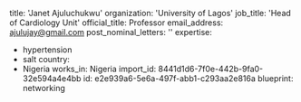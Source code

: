 title: 'Janet Ajuluchukwu'
organization: 'University of Lagos'
job_title: 'Head of Cardiology Unit'
official_title: Professor
email_address: ajulujay@gmail.com
post_nominal_letters: ''
expertise:
  - hypertension
  - salt
country:
  - Nigeria
works_in: Nigeria
import_id: 8441d1d6-7f0e-442b-9fa0-32e594a4e4bb
id: e2e939a6-5e6a-497f-abb1-c293aa2e816a
blueprint: networking
